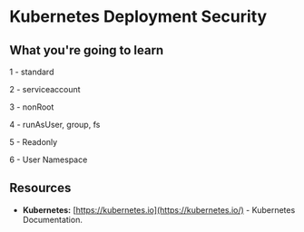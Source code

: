 # Kubernetes Deployment Security



## What you're going to learn

1 - standard

2 - serviceaccount

3 - nonRoot

4 - runAsUser, group, fs

5 - Readonly

6 - User Namespace

## Resources


*   **Kubernetes:** [https://kubernetes.io](https://kubernetes.io/) - Kubernetes Documentation.
